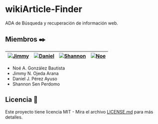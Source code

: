 # wikiArticle-Finder

ADA de Búsqueda y recuperación de información web.

## Miembros ✒️
| <a href="https://github.com/JimmyOjeda">![Jimmy](https://github.com/plupyt/wikiArticle-Finder/blob/main/public/assets/jimmy_profile.jpeg)</a> | <a href="https://github.com/plupyt">![Daniel](https://github.com/plupyt/wikiArticle-Finder/blob/main/public/assets/daniel_profile.jpeg)</a> | <a href="https://github.com/Shannonsen">![Shannon](https://github.com/plupyt/wikiArticle-Finder/blob/main/public/assets/shannon_profile.jpeg) </a> | <a href="https://github.com/Noe-Alejandro">![Noe](https://github.com/plupyt/wikiArticle-Finder/blob/main/public/assets/noe_profile.jpeg) </a> | 
| ----- | ----- | ----- | ----- |

* Noé A. González Bautista
* Jimmy N. Ojeda Arana
* Daniel J. Pérez Ayuso
* Shannon Sen Perdomo

## Licencia 📄

Este proyecto tiene licencia MIT - Mira el archivo [LICENSE.md](https://github.com/plupyt/wikiArticle-Finder/blob/main/LICENSE) para más detalles.